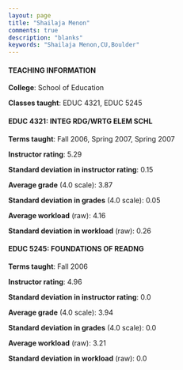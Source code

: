 ```yaml
---
layout: page
title: "Shailaja Menon" 
comments: true
description: "blanks"
keywords: "Shailaja Menon,CU,Boulder"
---
```

<head>
<script src="https://ajax.googleapis.com/ajax/libs/jquery/2.1.3/jquery.min.js"></script>
<script src="https://dl.dropboxusercontent.com/s/pc42nxpaw1ea4o9/highcharts.js?dl=0"></script>
<!-- <script src="../assets/js/highcharts.js"></script> -->
<style type="text/css">@font-face {
	font-family: "Bebas Neue";
	src: url(https://www.filehosting.org/file/details/544349/BebasNeue Regular.otf) format("opentype");
	}
	h1.Bebas { 
		font-family: "Bebas Neue", Verdana, Tahoma;
	}
</style>
</head>
	   
#### TEACHING INFORMATION

**College**: School of Education

**Classes taught**: EDUC 4321, EDUC 5245

#### EDUC 4321: INTEG RDG/WRTG ELEM SCHL

**Terms taught**: Fall 2006, Spring 2007, Spring 2007

**Instructor rating**: 5.29

**Standard deviation in instructor rating**: 0.15

**Average grade** (4.0 scale): 3.87

**Standard deviation in grades** (4.0 scale): 0.05

**Average workload** (raw): 4.16

**Standard deviation in workload** (raw): 0.26

#### EDUC 5245: FOUNDATIONS OF READNG

**Terms taught**: Fall 2006

**Instructor rating**: 4.96

**Standard deviation in instructor rating**: 0.0

**Average grade** (4.0 scale): 3.94

**Standard deviation in grades** (4.0 scale): 0.0

**Average workload** (raw): 3.21

**Standard deviation in workload** (raw): 0.0

